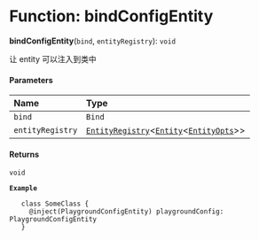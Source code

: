 # Function: bindConfigEntity

**bindConfigEntity**(`bind`, `entityRegistry`): `void`

让 entity 可以注入到类中

#### Parameters

| Name | Type |
| :------ | :------ |
| `bind` | `Bind` |
| `entityRegistry` | [`EntityRegistry`](/auto-docs/core/interfaces/EntityRegistry.md)<[`Entity`](/auto-docs/core/classes/Entity-1.md)<[`EntityOpts`](/auto-docs/core/interfaces/EntityOpts.md)>> |

#### Returns

`void`

**`Example`**

```
   class SomeClass {
     @inject(PlaygroundConfigEntity) playgroundConfig: PlaygroundConfigEntity
   }
```
